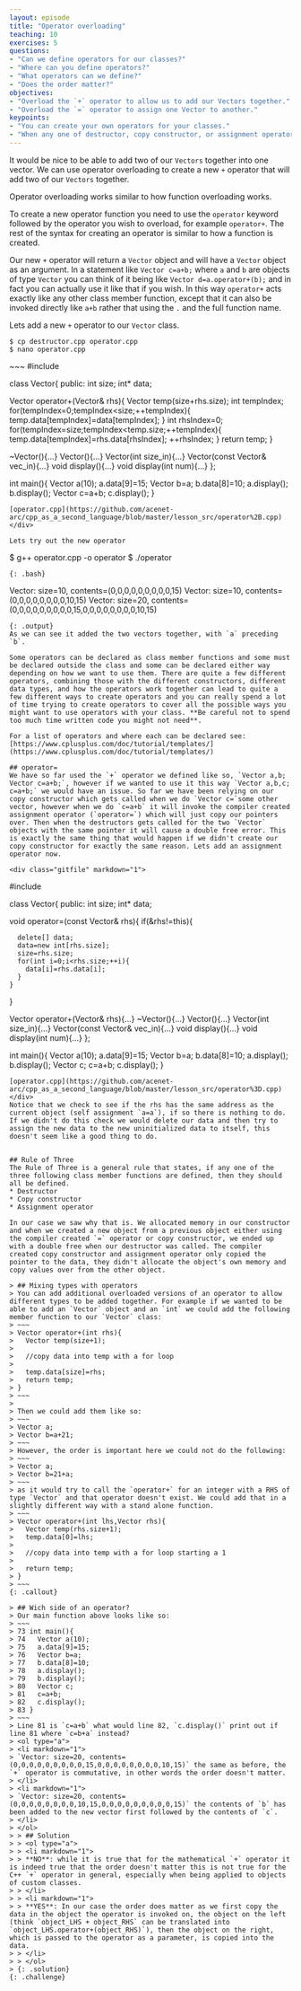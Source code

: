 ```yaml
---
layout: episode
title: "Operator overloading"
teaching: 10
exercises: 5
questions:
- "Can we define operators for our classes?"
- "Where can you define operators?"
- "What operators can we define?"
- "Does the order matter?"
objectives:
- "Overload the `+` operator to allow us to add our Vectors together."
- "Overload the `=` operator to assign one Vector to another."
keypoints:
- "You can create your own operators for your classes."
- "When any one of destructor, copy constructor, or assignment operator are defined you likely want to define all three (e.g. rule of three)."
---
```


It would be nice to be able to add two of our `Vectors` together into one vector. We can use operator overloading to create a new `+` operator that will add two of our `Vectors` together.

Operator overloading works similar to how function overloading works.

To create a new operator function you need to use the `operator` keyword followed by the operator you wish to overload, for example `operator+`. The rest of the syntax for creating an operator is similar to how a function is created.

Our new `+` operator will return a `Vector` object and will have a `Vector` object as an argument. In a statement like `Vector c=a+b;` where `a` and `b` are objects of type `Vector` you can think of it being like `Vector d=a.operator+(b);` and in fact you can actually use it like that if you wish. In this way `operator+` acts exactly like any other class member function, except that it can also be invoked directly like `a+b` rather that using the `.` and the full function name.

Lets add a new `+` operator to our `Vector` class. 

~~~
$ cp destructor.cpp operator.cpp
$ nano operator.cpp
~~~
<div class="gitfile" markdown="1">
~~~
#include <iostream>

class Vector{
public:
  int size;
  int* data;
  
  Vector operator+(Vector& rhs){
    Vector temp(size+rhs.size);
    int tempIndex;
    for(tempIndex=0;tempIndex<size;++tempIndex){
      temp.data[tempIndex]=data[tempIndex];
    }
    int rhsIndex=0;
    for(tempIndex=size;tempIndex<temp.size;++tempIndex){
      temp.data[tempIndex]=rhs.data[rhsIndex];
      ++rhsIndex;
    }
    return temp;
  }
  
  ~Vector(){...}
  Vector(){...}
  Vector(int size_in){...}
  Vector(const Vector& vec_in){...}
  void display(){...}
  void display(int num){...}
};

int main(){
  Vector a(10);
  a.data[9]=15;
  Vector b=a;
  b.data[8]=10;
  a.display();
  b.display();
  Vector c=a+b;
  c.display();
}
~~~
[operator.cpp](https://github.com/acenet-arc/cpp_as_a_second_language/blob/master/lesson_src/operator%2B.cpp)
</div>

Lets try out the new operator
~~~
$ g++ operator.cpp -o operator
$ ./operator
~~~
{: .bash}
~~~
Vector: size=10, contents=(0,0,0,0,0,0,0,0,0,15)
Vector: size=10, contents=(0,0,0,0,0,0,0,0,10,15)
Vector: size=20, contents=(0,0,0,0,0,0,0,0,0,15,0,0,0,0,0,0,0,0,10,15)
~~~
{: .output}
As we can see it added the two vectors together, with `a` preceding `b`.

Some operators can be declared as class member functions and some must be declared outside the class and some can be declared either way depending on how we want to use them. There are quite a few different operators, combining those with the different constructors, different data types, and how the operators work together can lead to quite a few different ways to create operators and you can really spend a lot of time trying to create operators to cover all the possible ways you might want to use operators with your class. **Be careful not to spend too much time written code you might not need**.

For a list of operators and where each can be declared see:
[https://www.cplusplus.com/doc/tutorial/templates/](https://www.cplusplus.com/doc/tutorial/templates/)

## operator=
We have so far used the `+` operator we defined like so, `Vector a,b; Vector c=a+b;`, however if we wanted to use it this way `Vector a,b,c; c=a+b;` we would have an issue. So far we have been relying on our copy constructor which gets called when we do `Vector c=`some other vector, however when we do `c=a+b` it will invoke the compiler created assignment operator (`operator=`) which will just copy our pointers over. Then when the destructors gets called for the two `Vector` objects with the same pointer it will cause a double free error. This is exactly the same thing that would happen if we didn't create our copy constructor for exactly the same reason. Lets add an assignment operator now.

<div class="gitfile" markdown="1">
~~~
#include <iostream>

class Vector{
public:
  int size;
  int* data;
  
  void operator=(const Vector& rhs){
    if(&rhs!=this){
      
      delete[] data;
      data=new int[rhs.size];
      size=rhs.size;
      for(int i=0;i<rhs.size;++i){
        data[i]=rhs.data[i];
      }
    }
  }
  
  Vector operator+(Vector& rhs){...}
  ~Vector(){...}
  Vector(){...}
  Vector(int size_in){...}
  Vector(const Vector& vec_in){...}
  void display(){...}
  void display(int num){...}
};

int main(){
  Vector a(10);
  a.data[9]=15;
  Vector b=a;
  b.data[8]=10;
  a.display();
  b.display();
  Vector c;
  c=a+b;
  c.display();
}
~~~
[operator.cpp](https://github.com/acenet-arc/cpp_as_a_second_language/blob/master/lesson_src/operator%3D.cpp)
</div>
Notice that we check to see if the rhs has the same address as the current object (self assignment `a=a`), if so there is nothing to do. If we didn't do this check we would delete our data and then try to assign the new data to the new uninitialized data to itself, this doesn't seem like a good thing to do.


## Rule of Three
The Rule of Three is a general rule that states, if any one of the three following class member functions are defined, then they should all be defined.
* Destructor
* Copy constructor
* Assignment operator

In our case we saw why that is. We allocated memory in our constructor and when we created a new object from a previous object either using the compiler created `=` operator or copy constructor, we ended up with a double free when our destructor was called. The compiler created copy constructor and assignment operator only copied the pointer to the data, they didn't allocate the object's own memory and copy values over from the other object.

> ## Mixing types with operators
> You can add additional overloaded versions of an operator to allow different types to be added together. For example if we wanted to be able to add an `Vector` object and an `int` we could add the following member function to our `Vector` class:
> ~~~
> Vector operator+(int rhs){
>   Vector temp(size+1);
>   
>   //copy data into temp with a for loop
>   
>   temp.data[size]=rhs;
>   return temp;
> }
> ~~~
> 
> Then we could add them like so:
> ~~~
> Vector a;
> Vector b=a+21;
> ~~~
> However, the order is important here we could not do the following:
> ~~~
> Vector a;
> Vector b=21+a;
> ~~~
> as it would try to call the `operator+` for an integer with a RHS of type `Vector` and that operator doesn't exist. We could add that in a slightly different way with a stand alone function.
> ~~~
> Vector operator+(int lhs,Vector rhs){
>   Vector temp(rhs.size+1);
>   temp.data[0]=lhs;
>   
>   //copy data into temp with a for loop starting a 1
>   
>   return temp;
> }
> ~~~
{: .callout}

> ## Wich side of an operator?
> Our main function above looks like so:
> ~~~
> 73 int main(){
> 74   Vector a(10);
> 75   a.data[9]=15;
> 76   Vector b=a;
> 77   b.data[8]=10;
> 78   a.display();
> 79   b.display();
> 80   Vector c;
> 81   c=a+b;
> 82   c.display();
> 83 }
> ~~~
> Line 81 is `c=a+b` what would line 82, `c.display()` print out if line 81 where `c=b+a` instead?
> <ol type="a">
> <li markdown="1">
> `Vector: size=20, contents=(0,0,0,0,0,0,0,0,0,15,0,0,0,0,0,0,0,0,10,15)` the same as before, the `+` operator is commutative, in other words the order doesn't matter.
> </li>
> <li markdown="1">
> `Vector: size=20, contents=(0,0,0,0,0,0,0,0,10,15,0,0,0,0,0,0,0,0,0,15)` the contents of `b` has been added to the new vector first followed by the contents of `c`.
> </li>
> </ol>
> > ## Solution
> > <ol type="a">
> > <li markdown="1">
> > **NO**: while it is true that for the mathematical `+` operator it is indeed true that the order doesn't matter this is not true for the C++ `+` operator in general, especially when being applied to objects of custom classes.
> > </li>
> > <li markdown="1">
> > **YES**: In our case the order does matter as we first copy the data in the object the operator is invoked on, the object on the left (think `object_LHS + object_RHS` can be translated into `object_LHS.operator+(object_RHS)`), then the object on the right, which is passed to the operator as a parameter, is copied into the data.
> > </li>
> > </ol>
> {: .solution}
{: .challenge}
